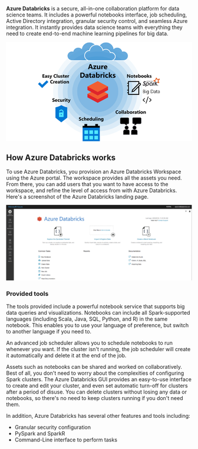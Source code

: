 **Azure Databricks** is a secure, all-in-one collaboration platform for data science teams. It includes a powerful notebooks interface, job scheduling, Active Directory integration, granular security control, and seamless Azure integration. It instantly provides data science teams with everything they need to create end-to-end machine learning pipelines for big data.

![Diagram showing the features of Azure Databricks](../media/7-azure-databricks.png)

## How Azure Databricks works

To use Azure Databricks, you provision an Azure Databricks Workspace using the Azure portal. The workspace provides all the assets you need. From there, you can add users that you want to have access to the workspace, and refine the level of access from with Azure Databricks. Here's a screenshot of the Azure Databricks landing page.

![Screenshot of the Azure Databricks landing page](../media/7-databrick-landing-page.png)

### Provided tools

The tools provided include a powerful notebook service that supports big data queries and visualizations. Notebooks can include all Spark-supported languages (including Scala, Java, SQL, Python, and R) in the same notebook. This enables you to use your language of preference, but switch to another language if you need to. 

An advanced job scheduler allows you to schedule notebooks to run whenever you want. If the cluster isn't running, the job scheduler will create it automatically and delete it at the end of the job. 

Assets such as notebooks can be shared and worked on collaboratively. Best of all, you don't need to worry about the complexities of configuring Spark clusters. The Azure Databricks GUI provides an easy-to-use interface to create and edit your cluster, and even set automatic turn-off for clusters after a period of disuse. You can delete clusters without losing any data or notebooks, so there's no need to keep clusters running if you don't need them.

In addition, Azure Databricks has several other features and tools including:
- Granular security configuration
- PySpark and SparkR
- Command-Line interface to perform tasks
